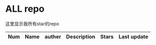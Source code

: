 # ALL repo

这里显示我所有star的repo

| Num | Name |  auther   | Description  | Stars | Last update |
|-------|------|-------------|----------|-------|----|
